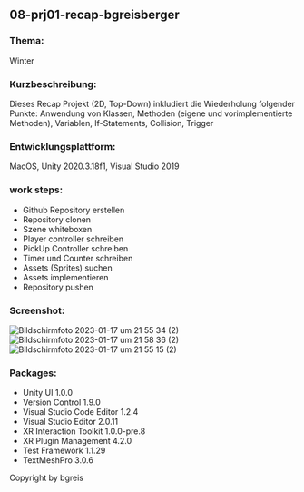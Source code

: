 ## 08-prj01-recap-bgreisberger

### Thema: 
Winter

### Kurzbeschreibung: 
Dieses Recap Projekt (2D, Top-Down) inkludiert die Wiederholung folgender Punkte:
Anwendung von Klassen, Methoden (eigene und vorimplementierte Methoden), Variablen, If-Statements,
Collision, Trigger

### Entwicklungsplattform: 
MacOS, Unity 2020.3.18f1, Visual Studio 2019

### work steps:
- Github Repository erstellen
- Repository clonen
- Szene whiteboxen
- Player controller schreiben
- PickUp Controller schreiben
- Timer und Counter schreiben
- Assets (Sprites) suchen
- Assets implementieren
- Repository pushen

### Screenshot:
![Bildschirm­foto 2023-01-17 um 21 55 34 (2)](https://user-images.githubusercontent.com/72389948/213011499-81c8c4f4-33ae-4fd0-b572-06af601fe793.png)
![Bildschirm­foto 2023-01-17 um 21 58 36 (2)](https://user-images.githubusercontent.com/72389948/213011508-711e93ae-9c8b-441e-8403-b2a8476229db.png)
![Bildschirm­foto 2023-01-17 um 21 55 15 (2)](https://user-images.githubusercontent.com/72389948/213011485-70e303a5-5087-4d06-a963-d1deb4b202ee.png)

### Packages:
  - Unity UI 1.0.0
  - Version Control 1.9.0
  - Visual Studio Code Editor 1.2.4
  - Visual Studio Editor 2.0.11
  - XR Interaction Toolkit 1.0.0-pre.8
  - XR Plugin Management 4.2.0
  - Test Framework 1.1.29
  - TextMeshPro 3.0.6
  
  Copyright by bgreis
